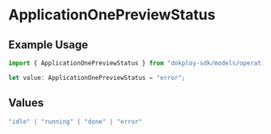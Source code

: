 # ApplicationOnePreviewStatus

## Example Usage

```typescript
import { ApplicationOnePreviewStatus } from "dokploy-sdk/models/operations";

let value: ApplicationOnePreviewStatus = "error";
```

## Values

```typescript
"idle" | "running" | "done" | "error"
```
